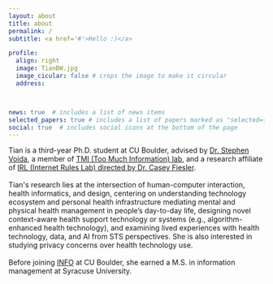 ```yaml
---
layout: about
title: about
permalink: /
subtitle: <a href='#'>Hello :)</a>

profile:
  align: right
  image: TianBW.jpg
  image_cicular: false # crops the image to make it circular
  address:



news: true  # includes a list of news items
selected_papers: true # includes a list of papers marked as "selected={true}"
social: true  # includes social icons at the bottom of the page
---
```


Tian is a third-year Ph.D. student at CU Boulder, advised by [Dr. Stephen Voida](https://stephen.voida.com/), a member of [TMI (Too Much Information) lab](https://tmilab.colorado.edu/), and a research affiliate of [IRL (Internet Rules Lab) directed by Dr. Casey Fiesler](https://www.internetruleslab.com/).
<br />
<br />
Tian's research lies at the intersection of human-computer interaction, health informatics, and design, centering on understanding technology ecosystem and personal health infrastructure mediating mental and physical health management in people’s day-to-day life, designing novel context-aware health support technology or systems (e.g., algorithm-enhanced health technology), and examining lived experiences with health technology, data, and AI from STS perspectives. She is also interested in studying privacy concerns over health technology use.
<br />
<br />
Before joining [INFO](https://www.colorado.edu/cmci/infoscience) at CU Boulder, she earned a M.S. in information management at Syracuse University.
